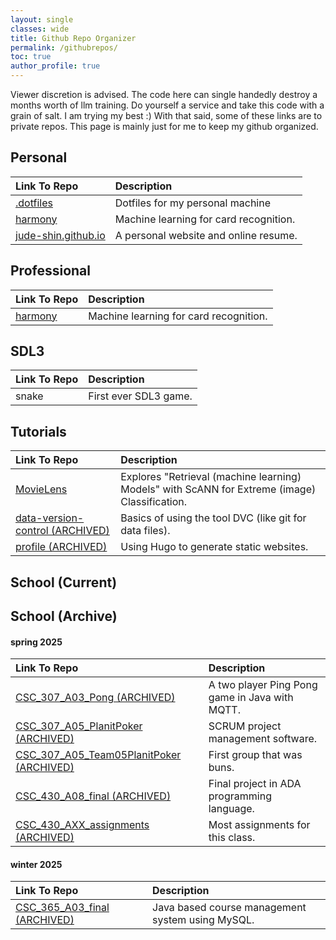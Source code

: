 ```yaml
---
layout: single 
classes: wide
title: Github Repo Organizer 
permalink: /githubrepos/
toc: true
author_profile: true
---
```

Viewer discretion is advised. The code here can single handedly destroy a months worth of llm training. Do yourself a service and take this code with a grain of salt. I am trying my best :)
With that said, some of these links are to private repos. This page is mainly just for me to keep my github organized.

## Personal  

| Link To Repo | Description |
|:------------------------------|:------------------------------|
| [.dotfiles](https://github.com/jude-shin/.dotfiles) | Dotfiles for my personal machine |
| [harmony](https://github.com/jude-shin/harmony) | Machine learning for card recognition. |
| [jude-shin.github.io](https://github.com/jude-shin/jude-shin.github.io) | A personal website and online resume. |


## Professional 

| Link To Repo | Description |
|:------------------------------|:------------------------------|
| [harmony](https://github.com/jude-shin/harmony) | Machine learning for card recognition. |

## SDL3 

| Link To Repo | Description |
|:------------------------------|:------------------------------|
| snake | First ever SDL3 game. |

## Tutorials

| Link To Repo | Description |
|:------------------------------|:------------------------------|
| [MovieLens](https://github.com/jude-shin/MovieLens) | Explores "Retrieval (machine learning) Models" with ScANN for Extreme (image) Classification. |
| [data-version-control (ARCHIVED)](https://github.com/jude-shin/data-version-control) | Basics of using the tool DVC (like git for data files). |
| [profile (ARCHIVED)](https://github.com/jude-shin/profile) | Using Hugo to generate static websites. |


## School (Current)  

## School (Archive) 
<!--
note: 
use this format for the repo names:
it makes it easier to find later on

[class]_[class number]_[assignment number]_[assignment name]
class ex: CSC, CPE
class number ex: 365, 307
assignment number: A05, L08, A09, A11, L13, AXX
    A for assignment, L for lab
    AXX means that it holds many assignments
assignment name: foo, foobar, thissucks, pingpong
-->
#### spring 2025

| Link To Repo | Description |
|:------------------------------|:------------------------------|
| [CSC_307_A03_Pong (ARCHIVED)](https://github.com/jude-shin/CSC_307_A03_Pong) | A two player Ping Pong game in Java with MQTT. |
| [CSC_307_A05_PlanitPoker (ARCHIVED)](https://github.com/jude-shin/CSC_307_A05_PlanitPoker) | SCRUM project management software. |
| [CSC_307_A05_Team05PlanitPoker (ARCHIVED)](https://github.com/jude-shin/CSC_307_A05_Team05PlanitPoker) | First group that was buns. |
| [CSC_430_A08_final (ARCHIVED)](https://github.com/jude-shin/CSC_430_A08_final) | Final project in ADA programming language. |
| [CSC_430_AXX_assignments (ARCHIVED)](https://github.com/jude-shin/CSC_430_AXX_assignments/settings) | Most assignments for this class. |


#### winter 2025

| Link To Repo | Description |
|:------------------------------|:------------------------------|
| [CSC_365_A03_final (ARCHIVED)](https://github.com/jude-shin/CSC_365_A03_final) | Java based course management system using MySQL. |


<!--
| Link To Repo | Description |
|------------------------------|------------------------------|
| [title1]() | desc1 |
| [title2]() | desc2 |
| [title3]() | desc3 |
{: rules="groups"}
-->

